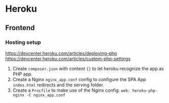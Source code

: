 # Heroku

## Frontend

### Hosting setup
https://devcenter.heroku.com/articles/deploying-php
https://devcenter.heroku.com/articles/custom-php-settings

1. Create `composer.json` with content `{}` to let heroku recognize the app as PHP app.
2. Create a Nginx `nginx_app.conf` config to configure the SPA App `index.html` redirects and the serving folder.
3. Create a `Procfile` to make use of the Nginx config: `web: heroku-php-nginx -C nginx_app.conf`